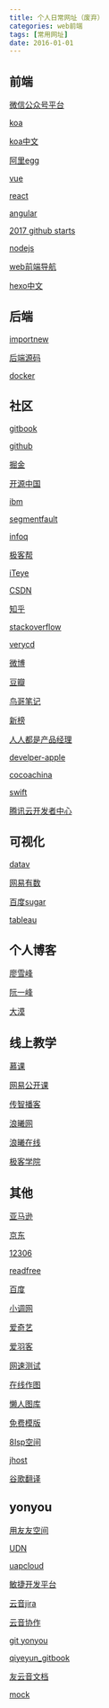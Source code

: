 ```yaml
---
title: 个人日常网址（废弃）
categories: web前端
tags: [常用网址]
date: 2016-01-01
---
```

前端
--

[微信公众号平台](https://mp.weixin.qq.com/)

[koa]( https://koajs.com/ )

[koa中文]( https://koa.bootcss.com/)

[阿里egg](https://eggjs.org/zh-cn/intro/index.html)

[vue](https://cn.vuejs.org/)

[react](https://reactjs.org/)

[angular](http://www.angularjs.net.cn/)

[2017 github starts](https://risingstars.js.org/2017/en/)

[nodejs](http://nodejs.cn/)

[web前端导航](http://www.alloyteam.com/nav/)

[hexo中文](https://hexo.io/zh-cn)

后端
--

[importnew](http://www.importnew.com/)

[后端源码](http://www.iocoder.cn/?vip)

[docker](https://www.docker.com/)

社区
--

[gitbook](http://www.gitbook.com/)

[github](http://github.com/)

[掘金](https://juejin.im)

[开源中国](https://www.oschina.net/)

[ibm](https://www.ibm.com/cn-zh/)

[segmentfault](https://segmentfault.com/)

[infoq](http://www.infoq.com/)

[极客帮](https://www.geekbang.org/)

[iTeye](http://www.iteye.com)

[CSDN](http://www.csdn.net/)

[知乎](http://www.zhihu.com)

[stackoverflow](http://stackoverflow.com/)

[verycd](http://www.verycd.com/)

[微博](http://weibo.com/)

[豆瓣](https://www.douban.com)

[鸟哥笔记](http://www.niaogebiji.com/)

[新榜](http://www.newrank.com)

[人人都是产品经理](http://www.woshipm.com/)

[develper-apple](https://developer.apple.com/)

[cocoachina](http://www.cocoachina.com)

[swift](https://swift.org/)

[腾讯云开发者中心](https://dev.tencent.com/)

可视化
---

[datav](https://datav.aliyun.com)

[网易有数](https://bigdata.163yun.com/youdata)

[百度sugar](https://sugar.baidu.com/home)

[tableau](https://www.tableau.com/zh-cn)

个人博客
----

[廖雪峰](https://www.liaoxuefeng.com/)

[阮一峰](http://www.ruanyifeng.com/)

[大漠](http://www.w3cplus.com/)

线上教学
----

[慕课](https://www.imooc.com/)

[网易公开课](https://open.163.com/)

[传智播客](http://www.itcast.cn/)

[浪曦网](http://www.langsin.com/)

[浪曦在线](http://bbs.langsin.com/)

[极客学院](http://wiki.jikexueyuan.com)

其他
--

[亚马逊](https://www.amazon.cn)

[京东](http://www.jd.com)

[12306](http://www.12306.cn/)

[readfree](http://readfree.me/)

[百度](http://www.baidu.com)

[小调网](http://www.xiaopian.com/)

[爱奇艺](http://www.iqiyi.com/)

[爱羽客](http://www.aiyuke.com)

[网速测试]( http://app.baidu.com/ada_nettest)

[在线作图](https://www.processon.com/)

[懒人图库](http://www.lanrentuku.com/)

[免费模版](http://www.865171.cn/)

[8Isp空间](http://www.8isp.cn/)

[jhost](http://www.jhost.cn/)

[谷歌翻译](https://translate.google.cn/)

yonyou
------

[用友友空间]( https://ec.yonyoucloud.com/static/home.html#/?qzid=5417 )

[UDN]( http://udn.yyuap.com/portal.php )

[uapcloud](http://uapcloud.yyuap.com)

[敏捷开发平台](http://172.16.50.111/dashboard.action)

[云音jira](http://172.16.50.197:8080)

[云音协作](http://172.16.50.96/pages/viewpage.action?pageId=82716325)

[git yonyou](http://git.yonyou.com/)

[qiyeyun_gitbook](http://qiyeyun.gitbooks.io/)

[友云音文档](http://172.20.8.113:4001/)

[mock](https://mock.yonyoucloud.com)
